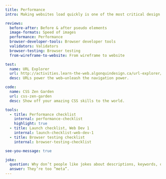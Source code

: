 ```yaml
---
title: Performance
intro: Making websites load quickly is one of the most critical design constraints. Performance should be considered at every stage of website building.

reviews:
  before-after: Before & after pseudo elements
  image-formats: Speed of images
  performance: Performance
  browser-developer-tools: Browser developer tools
  validators: Validators
  browser-testing: Browser testing
  from-wireframe-to-website: From wireframe to website

test:
  name: URL Explorer
  url: http://activities.learn-the-web.algonquindesign.ca/url-explorer/
  desc: URLs power the web—unleash the navigation power.

code:
  name: CSS Zen Garden
  url: css-zen-garden
  desc: Show off your amazing CSS skills to the world.

tools:
  - title: Performance checklist
    internal: performance-checklist
    highlight: true
  - title: Launch checklist, Web Dev 1
    internal: launch-checklist-web-dev-1
  - title: Browser testing checklist
    internal: browser-testing-checklist

see-you-message: true

joke:
  question: Why don’t people like jokes about descriptions, keywords, or character encodings?
  answer: They’re too “meta”.
---
```

